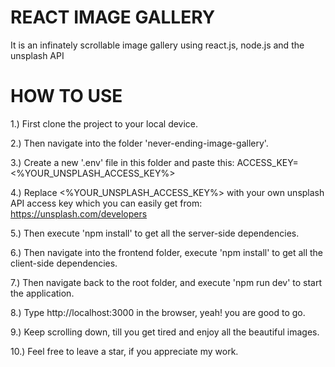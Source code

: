 # REACT IMAGE GALLERY
It is an infinately scrollable image gallery using react.js, node.js and the unsplash API


# HOW TO USE

1.) First clone the project to your local device.

2.) Then navigate into the folder 'never-ending-image-gallery'.

3.) Create a new '.env' file in this folder and paste this: ACCESS_KEY=<%YOUR_UNSPLASH_ACCESS_KEY%>
    
4.) Replace <%YOUR_UNSPLASH_ACCESS_KEY%> with your own unsplash API access key which 
    you can easily get from: https://unsplash.com/developers
    
5.) Then execute 'npm install' to get all the server-side dependencies.

6.) Then navigate into the frontend folder, execute 'npm install' to get all the client-side dependencies.

7.) Then navigate back to the root folder, and execute 'npm run dev' to start the application.

8.) Type http://localhost:3000 in the browser, yeah! you are good to go.

9.) Keep scrolling down, till you get tired and enjoy all the beautiful images.

10.) Feel free to leave a star, if you appreciate my work.
